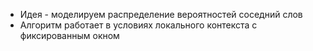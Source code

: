 - Идея - моделируем распределение вероятностей соседний слов
- Алгоритм работает в условиях локального контекста с фиксированным окном

